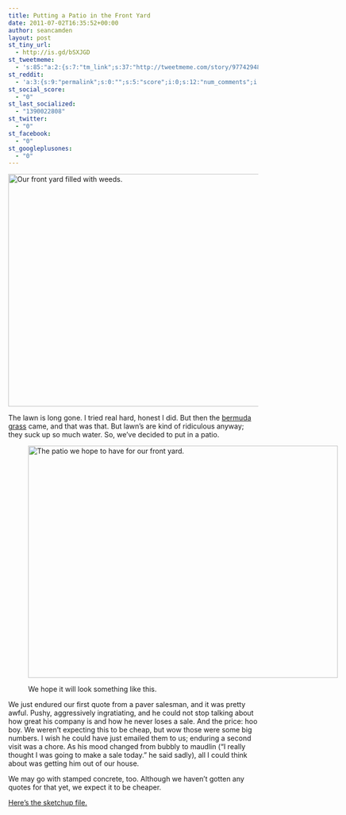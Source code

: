 ```yaml
---
title: Putting a Patio in the Front Yard
date: 2011-07-02T16:35:52+00:00
author: seancamden
layout: post
st_tiny_url:
  - http://is.gd/bSXJGD
st_tweetmeme:
  - 's:85:"a:2:{s:7:"tm_link";s:37:"http://tweetmeme.com/story/9774294832";s:9:"url_count";i:0;}";'
st_reddit:
  - 'a:3:{s:9:"permalink";s:0:"";s:5:"score";i:0;s:12:"num_comments";i:0;}'
st_social_score:
  - "0"
st_last_socialized:
  - "1390022808"
st_twitter:
  - "0"
st_facebook:
  - "0"
st_googleplusones:
  - "0"
---
```

<img class="alignnone size-full wp-image-401" title="our-front-yard-with-weeds" src="http://www.seancamden.com/wp-content/uploads/2011/07/our-front-yard-with-weeds.jpg" alt="Our front yard filled with weeds." width="625" height="469" srcset="http://seancamden.cosm/wp-content/uploads/2011/07/our-front-yard-with-weeds.jpg 625w, http://seancamden.cosm/wp-content/uploads/2011/07/our-front-yard-with-weeds-300x225.jpg 300w" sizes="(max-width: 625px) 100vw, 625px" />
  
The lawn is long gone. I tried real hard, honest I did. But then the [bermuda grass](http://www.ppws.vt.edu/scott/weed_id/cynda.htm) came, and that was that. But lawn&#8217;s are kind of ridiculous anyway; they suck up so much water. So, we&#8217;ve decided to put in a patio.<figure id="attachment_402" style="width: 624px" class="wp-caption alignnone">

[<img class="size-full wp-image-402" title="front-yard-2015-bricks-2d" src="http://www.seancamden.com/wp-content/uploads/2011/07/front-yard-2015-bricks-2d.jpg" alt="The patio we hope to have for our front yard." width="624" height="468" srcset="http://seancamden.cosm/wp-content/uploads/2011/07/front-yard-2015-bricks-2d.jpg 624w, http://seancamden.cosm/wp-content/uploads/2011/07/front-yard-2015-bricks-2d-300x225.jpg 300w" sizes="(max-width: 624px) 100vw, 624px" />](http://www.seancamden.com/stuff/front-yard-2015-bricks-2c.jpg)<figcaption class="wp-caption-text">We hope it will look something like this.</figcaption></figure> 

We just endured our first quote from a paver salesman, and it was pretty awful. Pushy, aggressively ingratiating, and he could not stop talking about how great his company is and how he never loses a sale. And the price: hoo boy. We weren&#8217;t expecting this to be cheap, but wow those were some big numbers. I wish he could have just emailed them to us; enduring a second visit was a chore. As his mood changed from bubbly to maudlin (&#8220;I really thought I was going to make a sale today.&#8221; he said sadly), all I could think about was getting him out of our house.

We may go with stamped concrete, too. Although we haven&#8217;t gotten any quotes for that yet, we expect it to be cheaper.

[Here&#8217;s the sketchup file.](http://www.seancamden.com/stuff/front-yard-2015-bricks-2.zip)